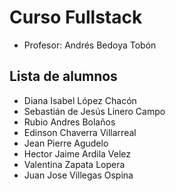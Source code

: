 # Curso Fullstack

- Profesor: Andrés Bedoya Tobón

## Lista de alumnos

- Diana Isabel López Chacón
- Sebastián de Jesús Linero Campo
- Rubio Andres Bolaños
- Edinson Chaverra Villarreal
- Jean Pierre Agudelo
- Hector Jaime Ardila Velez
- Valentina Zapata Lopera 
- Juan Jose Villegas Ospina